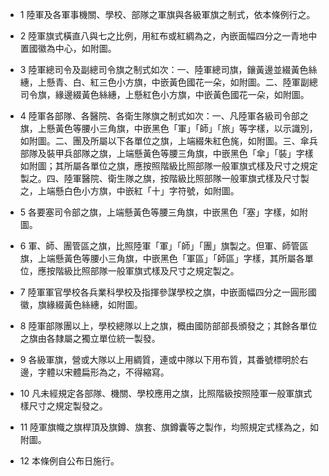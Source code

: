 * 1 陸軍及各軍事機關、學校、部隊之軍旗與各級軍旗之制式，依本條例行之。

* 2 陸軍旗式橫直八與七之比例，用紅布或紅綢為之，內嵌面幅四分之一青地中置國徽為中心，如附圖。

* 3 陸軍總司令及副總司令旗之制式如次：一、陸軍總司旗，鑲黃邊並綴黃色絲繐，上懸青、白、紅三色小方旗，中嵌黃色國花一朵，如附圖。二、陸軍副總司令旗，緣邊綴黃色絲繐，上懸紅色小方旗，中嵌黃色國花一朵，如附圖。

* 4 陸軍各部隊、各醫院、各衛生隊旗之制式如次：一、凡陸軍各級司令部之旗，上懸黃色等腰小三角旗，中嵌黑色「軍」「師」「旅」等字樣，以示識別，如附圖。二、團及所屬以下各單位之旗，上端綴朱紅色旄，如附圖。三、傘兵部隊及裝甲兵部隊之旗，上端懸黃色等腰三角旗，中嵌黑色「傘」「裝」字樣如附圖；其所屬各單位之旗，應按照階級比照部隊一般軍旗式樣及尺寸之規定製之。四、陸軍醫院、衛生隊之旗，按階級比照部隊一般軍旗式樣及尺寸製之，上端懸白色小方旗，中嵌紅「十」字符號，如附圖。

* 5 各要塞司令部之旗，上端懸黃色等腰三角旗，中嵌黑色「塞」字樣，如附圖。

* 6 軍、師、團管區之旗，比照陸軍「軍」「師」「團」旗製之。但軍、師管區旗，上端懸黃色等腰小三角旗，中嵌黑色「軍區」「師區」字樣，其所屬各單位，應按階級比照部隊一般軍旗式樣及尺寸之規定製之。

* 7 陸軍軍官學校各兵業科學校及指揮參謀學校之旗，中嵌面幅四分之一圓形國徽，旗緣綴黃色絲繐，如附圖。

* 8 陸軍部隊團以上，學校總隊以上之旗，概由國防部部長頒發之；其餘各單位之旗由各隸屬之獨立單位統一製發。

* 9 各級軍旗，營或大隊以上用綢質，連或中隊以下用布質，其番號標明於右邊，字體以宋體扁形為之，不得縮寫。

* 10 凡未經規定各部隊、機關、學校應用之旗，比照階級按照陸軍一般軍旗式樣尺寸之規定製發之。

* 11 陸軍旗幟之旗桿頂及旗鐏、旗套、旗鐏囊等之製作，均照規定式樣為之，如附圖。

* 12 本條例自公布日施行。

